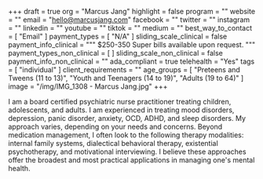 +++
draft = true
org = "Marcus Jang"
highlight = false
program = ""
website = ""
email = "hello@marcusjang.com"
facebook = ""
twitter = ""
instagram = ""
linkedin = ""
youtube = ""
tiktok = ""
medium = ""
best_way_to_contact = [ "Email" ]
payment_types = [ "N/A" ]
sliding_scale_clinical = false
payment_info_clinical = """
$250-350
Super bills available upon request. """
payment_types_non_clinical = [ ]
sliding_scale_non_clinical = false
payment_info_non_clinical = ""
ada_compliant = true
telehealth = "Yes"
tags = [ "individual" ]
client_requirements = ""
age_groups = [
  "Preteens and Tweens (11 to 13)",
  "Youth and Teenagers (14 to 19)",
  "Adults (19 to 64)"
]
image = "/img/IMG_1308 - Marcus Jang.jpg"
+++


I am a board certified psychiatric nurse practitioner treating children, adolescents, and adults. I am experienced in treating mood disorders, depression, panic disorder, anxiety, OCD, ADHD, and sleep disorders. My approach varies, depending on your needs and concerns. Beyond medication management, I often look to the following therapy modalities: internal family systems, dialectical behavioral therapy, existential psychotherapy, and motivational interviewing. I believe these approaches offer the broadest and most practical applications in managing one's mental health.
